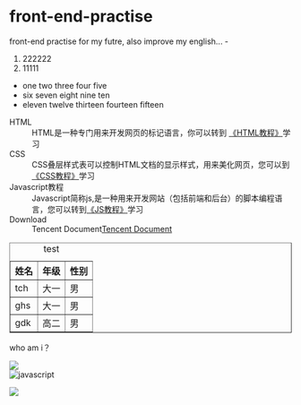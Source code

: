 # front-end-practise
front-end practise for my futre, also improve my english...
-<!DOCTYPE html>
<html lang="en">
<head>
    <meta charset="UTF-8">
    <meta http-equiv="X-UA-Compatible" content="IE=edge">
    <meta name="viewport" content="width=device-width, initial-scale=1.0">
    <title>Document</title>
</head>
<body><!--HTML列表标签-->
    <!--有序标签，特征是会有头文字是罗马1，2，3递增-->
    <div><ol>
        <li>222222</li>
        <li>11111</li>
   </ol>
   <ul><!--无序标签，特征是开头会有·符号，没有罗马字母-->
       <li>one two three four five</li>
       <li>six seven eight nine ten</li>
       <li>eleven twelve thirteen fourteen fifteen</li>
   </ul>

   <p><dl><!--定义标签以及超链接，dl,dt,dd是父子标签，同时dt,dd是同级标签，一般情况下一个dt包括一个dd，但是dl能包括多个dt，dd-->
     <dt>HTML</dt>
    <dd>HTML是一种专门用来开发网页的标记语言，你可以转到
        <a href="http://c.biancheng.net/html/"target="_blank">《HTML教程》</a>学习</dd>
    <dt>CSS</dt>
    <dd>CSS叠层样式表可以控制HTML文档的显示样式，用来美化网页，您可以到<a href="http://c.biancheng.net/css3/"target="_self">《CSS教程》</a>学习
    </dd>
    <dt>Javascript教程</dt>
    <dd>Javascript简称js,是一种用来开发网站（包括前端和后台）的脚本编程语言，您可以转到<a href="http://c.biancheng.net/js"target="_blank">《JS教程》</a>学习
    </dd>
    <dt>Download</dt>
    <dd>Tencent Document<a href="javascript:void(0)">Tencent Document</a></dd>
  </p></div>




   </dl>
  <div><table border="1"><!--HTML表格标签，tr=行，th=标题单元格，td=内容单元格-->
    <caption>test</caption>
     <tr><th>姓名 </th>    <th>年级</th>  <th>性别</th></tr>
      <tr>
          <td>tch  <td>大一</td>   <td>男</td>
        </tr>
      <tr>
          <td>ghs</td> <td>大一</td><td>男</td>
        </tr>
      <tr>
          <td>gdk</td><td>高二</td><td>男</td>
        </tr>
  </table></div>

  <p><div><!--HTML图像标签 src前面一定要加img，Alt为解释作用，如果图片消失会出现文字替代-->
      <p>who am i？</p>
      <!--绝对路径样例--><img src="https://gimg2.baidu.com/image_search/src=http%3A%2F%2Fp3.itc.cn%2Fimages01%2F20211003%2F0a053a0adfea491d96db3dc271375f14.jpeg&refer=http%3A%2F%2Fp3.itc.cn&app=2002&size=f9999,10000&q=a80&n=0&g=0n&fmt=jpeg?sec=1648028612&t=804b80e8bd28e4fd939258454b012c9d"><br>
      <img src="Pictures"alt="javascript">
      <p><img src="F:\image\QQ图片20220220141705.jpg"></p>
  </div></p>
</body>
</html>
